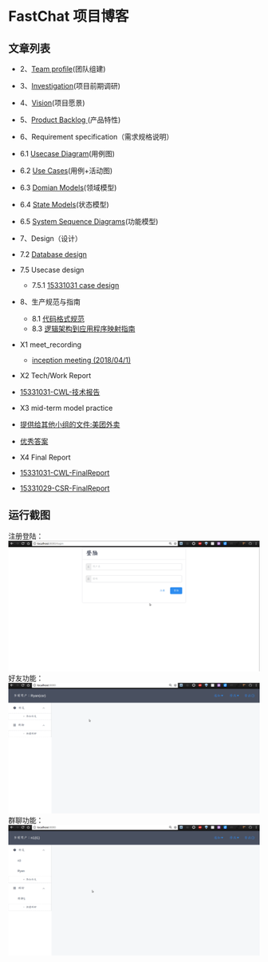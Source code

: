 # FastChat 项目博客

## 文章列表

 - 2、[Team profile](./posts/2Teamprofile.md)(团队组建)
 - 3、[Investigation](./posts/3Investigation.md)(项目前期调研)
 - 4、[Vision](./posts/4Vision.md)(项目愿景)
 - 5、[Product Backlog ](./posts/5ProductBacklog.md)(产品特性)
 - 6、Requirement specification（需求规格说明）
  - 6.1 [Usecase Diagram](./posts/6.1UsecaseDiagram.md)(用例图)
  - 6.2 [Use Cases](./posts/6.2UseCases.md)(用例+活动图)
  - 6.3 [Domian Models](./posts/6.3DomianModels.md)(领域模型)
  - 6.4 [State Models](./posts/6.4StateModels.md)(状态模型)
  - 6.5 [System Sequence Diagrams](./posts/6.5SystemSequenceDiagrams.md)(功能模型) 
 - 7、Design（设计）
  - 7.2  [Database design](./posts/7.2.1用户及权限系统数据库设计.md)
  - 7.5 Usecase design
     - 7.5.1  [15331031 case design](./posts/7.5.1创建群聊casedesign.md)
 - 8、生产规范与指南
   - 8.1  [代码格式规范](./posts/8.1XX代码规范.md)
   - 8.3 [逻辑架构到应用程序映射指南](./posts/8.3逻辑架构到应用程序映射指南.md)
 - X1 meet_recording
   - [inception meeting (2018/04/1)](./posts/第一次会议记录.md)

 - X2 Tech/Work Report
  - [15331031-CWL-技术报告](https://blog.csdn.net/qq_31663969/article/details/79944863)

 - X3 mid-term model practice
  - [提供给其他小组的文件:美团外卖](https://github.com/SYSU703/Dashboard/blob/master/images/15331031-%E7%BE%8E%E5%9B%A2%E5%A4%96%E5%8D%96.pdf)
  - [优秀答案](https://blog.csdn.net/timso1997/article/details/80304363)
 - X4 Final Report
  - [15331031-CWL-FinalReport](./posts/15331031-CWL-FinalReport.md)
  - [15331029-CSR-FinalReport](/posts/15331029-CSR-FinalReport.md)

## 运行截图
注册登陆：
![注册登陆](/images/register.gif)
好友功能：
![好友功能](/images/friend.gif)
群聊功能：
![群聊功能](/images/group.gif)